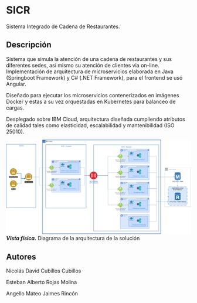 # SICR
Sistema Integrado de Cadena de Restaurantes.

## Descripción

Sistema que simula la atención de una cadena de restaurantes y sus diferentes sedes, así mismo su atención de clientes via on-line.
Implementación de arquitectura de microservicios elaborada en Java (Springboot Framework) y C# (.NET Framework), para el frontend se usó Angular.

Diseñado para ejecutar los microservicios contenerizados en imágenes Docker y estas a su vez orquestadas en Kubernetes para balanceo de cargas.

Desplegado sobre IBM Cloud, arquitectura diseñada cumpliendo atributos de calidad tales como elasticidad, escalabilidad y mantenibilidad (ISO 25010).

![Texto alternativo](DiagramaArq.png)
___Vista física.___  Diagrama de la arquitectura de la solución



## Autores

Nicolás David Cubillos Cubillos

Esteban Alberto Rojas Molina

Angello Mateo Jaimes Rincón
